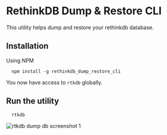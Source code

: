 # RethinkDB Dump & Restore CLI
This utility helps dump and restore your rethinkdb database.

## Installation
Using NPM
```
  npm install -g rethinkdb_dump_restore_cli
```

You now have access to `rtkdb` globally.

## Run the utility
```
  rtkdb
```

![rtkdb dump db screenshot 1](https://res.cloudinary.com/imagine-design-develop/image/upload/v1536721671/screenshots/Screen_Shot_2018-09-11_at_8.07.01_PM.png)

